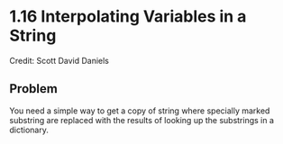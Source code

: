 # 1.16 Interpolating Variables in a String
Credit: Scott David Daniels

## Problem
You need a simple way to get a copy of string where specially marked substring are replaced with the results of looking up the substrings in a dictionary.